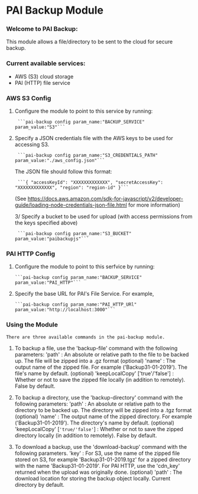# PAI Backup Module

### Welcome to PAI Backup:
This module allows a file/directory to be sent to the cloud for secure backup.

### Current available services: 
- AWS (S3) cloud storage
- PAI (HTTP) file service


### AWS S3 Config
1. Configure the module to point to this service by running:

        ```pai-backup config param_name:"BACKUP_SERVICE" param_value:"S3"```

2. Specify a JSON credentials file with the AWS keys to be used for accessing S3.

        ```pai-backup config param_name:"S3_CREDENTIALS_PATH" param_value:"./aws_config.json"```
    The JSON file should follow this format:

        ```{ "accessKeyId": "XXXXXXXXXXXXX", "secretAccessKey": "XXXXXXXXXXXXX", "region": "region-id" }```

    (See https://docs.aws.amazon.com/sdk-for-javascript/v2/developer-guide/loading-node-credentials-json-file.html for more information)

    3/ Specify a bucket to be used for upload (with access permissions from the keys specified above)

        ```pai-backup config param_name:"S3_BUCKET" param_value:"paibackupjs"```
    


### PAI HTTP Config
1.  Configure the module to point to this serfvice by running:

        ```pai-backup config param_name:"BACKUP_SERVICE" param_value:"PAI_HTTP"```

2.  Specify the base URL for PAI's File Service. For example, 

        ```pai-backup config param_name:"PAI_HTTP_URl" param_value:"http://localhost:3000"```


### Using the Module
    There are three available commands in the pai-backup module.

1. To backup a file, use the 'backup-file' command with the following parameters:
        'path' : An absolute or relative path to the file to be backed up. The file will be zipped into a .gz format
        (optional) 'name' : The output name of the zipped file. For example ('Backup31-01-2019'). The file's name by default.
        (optional) 'keepLocalCopy' ['true'/'false'] : Whether or not to save the zipped file locally (in addition to remotely). False by default.

2.  To backup a directory, use the 'backup-directory' command with the following parameters:
        'path' : An absolute or relative path to the directory to be backed up. The directory will be zipped into a .tgz format
        (optional) 'name' : The output name of the zipped directory. For example ('Backup31-01-2019'). The directory's name by default.
        (optional) 'keepLocalCopy' [```'true/'false'```] : Whether or not to save the zipped directory locally (in addition to remotely). False by default.

3.  To download a backup, use the 'download-backup' command with the following parameters.
        'key' : For S3, use the name of the zipped file stored on S3, for example 'Backup31-01-2019.tgz' for a zipped directory with the name 'Backup31-01-2019'.
                For PAI HTTP, use the 'cdn_key' returned when the upload was originally done.
        (optional) 'path' : The download location for storing the backup object locally. Current directory by default. 